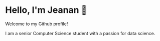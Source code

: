 # Hello, I'm Jeanan 👋

Welcome to my Github profile!

I am a senior Computer Science student with a passion for data science. 



